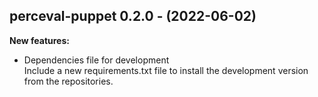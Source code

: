 ## perceval-puppet 0.2.0 - (2022-06-02)

**New features:**

 * Dependencies file for development\
   Include a new requirements.txt file to install the development version
   from the repositories.


